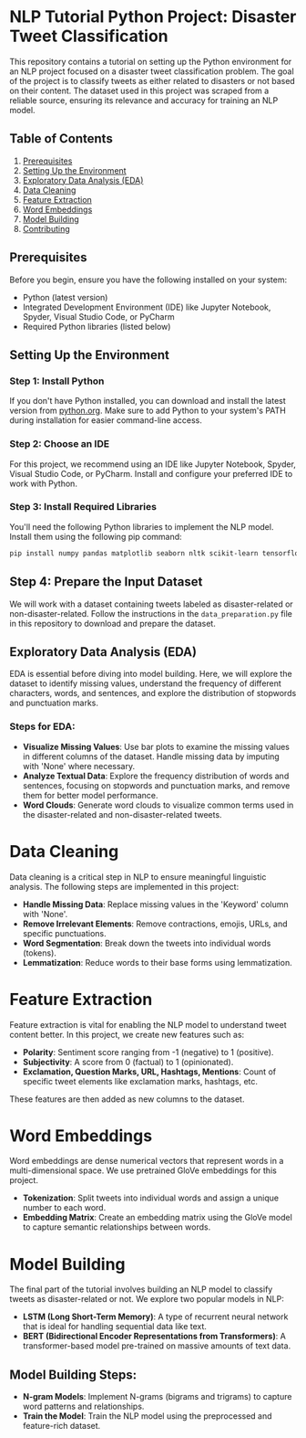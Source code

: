 # NLP Tutorial Python Project: Disaster Tweet Classification
This repository contains a tutorial on setting up the Python environment for an NLP project focused on a disaster tweet classification problem. The goal of the project is to classify tweets as either related to disasters or not based on their content. The dataset used in this project was scraped from a reliable source, ensuring its relevance and accuracy for training an NLP model.

## Table of Contents
1. [Prerequisites](#prerequisites)
2. [Setting Up the Environment](#setting-up-the-environment)
3. [Exploratory Data Analysis (EDA)](#exploratory-data-analysis-eda)
4. [Data Cleaning](#data-cleaning)
5. [Feature Extraction](#feature-extraction)
6. [Word Embeddings](#word-embeddings)
7. [Model Building](#model-building)
8. [Contributing](#contributing)

## Prerequisites
Before you begin, ensure you have the following installed on your system:

- Python (latest version)
- Integrated Development Environment (IDE) like Jupyter Notebook, Spyder, Visual Studio Code, or PyCharm
- Required Python libraries (listed below)

## Setting Up the Environment

### Step 1: Install Python
If you don't have Python installed, you can download and install the latest version from [python.org](https://www.python.org/). Make sure to add Python to your system's PATH during installation for easier command-line access.

### Step 2: Choose an IDE
For this project, we recommend using an IDE like Jupyter Notebook, Spyder, Visual Studio Code, or PyCharm. Install and configure your preferred IDE to work with Python.

### Step 3: Install Required Libraries
You'll need the following Python libraries to implement the NLP model. Install them using the following pip command:

```bash
pip install numpy pandas matplotlib seaborn nltk scikit-learn tensorflow keras
```

## Step 4: Prepare the Input Dataset
We will work with a dataset containing tweets labeled as disaster-related or non-disaster-related. Follow the instructions in the `data_preparation.py` file in this repository to download and prepare the dataset.

## Exploratory Data Analysis (EDA)
EDA is essential before diving into model building. Here, we will explore the dataset to identify missing values, understand the frequency of different characters, words, and sentences, and explore the distribution of stopwords and punctuation marks.

### Steps for EDA:
- **Visualize Missing Values**: Use bar plots to examine the missing values in different columns of the dataset. Handle missing data by imputing with 'None' where necessary.
- **Analyze Textual Data**: Explore the frequency distribution of words and sentences, focusing on stopwords and punctuation marks, and remove them for better model performance.
- **Word Clouds**: Generate word clouds to visualize common terms used in the disaster-related and non-disaster-related tweets.

# Data Cleaning
Data cleaning is a critical step in NLP to ensure meaningful linguistic analysis. The following steps are implemented in this project:

- **Handle Missing Data**: Replace missing values in the 'Keyword' column with 'None'.
- **Remove Irrelevant Elements**: Remove contractions, emojis, URLs, and specific punctuations.
- **Word Segmentation**: Break down the tweets into individual words (tokens).
- **Lemmatization**: Reduce words to their base forms using lemmatization.

# Feature Extraction
Feature extraction is vital for enabling the NLP model to understand tweet content better. In this project, we create new features such as:

- **Polarity**: Sentiment score ranging from -1 (negative) to 1 (positive).
- **Subjectivity**: A score from 0 (factual) to 1 (opinionated).
- **Exclamation, Question Marks, URL, Hashtags, Mentions**: Count of specific tweet elements like exclamation marks, hashtags, etc.

These features are then added as new columns to the dataset.

# Word Embeddings
Word embeddings are dense numerical vectors that represent words in a multi-dimensional space. We use pretrained GloVe embeddings for this project.

- **Tokenization**: Split tweets into individual words and assign a unique number to each word.
- **Embedding Matrix**: Create an embedding matrix using the GloVe model to capture semantic relationships between words.

# Model Building
The final part of the tutorial involves building an NLP model to classify tweets as disaster-related or not. We explore two popular models in NLP:

- **LSTM (Long Short-Term Memory)**: A type of recurrent neural network that is ideal for handling sequential data like text.
- **BERT (Bidirectional Encoder Representations from Transformers)**: A transformer-based model pre-trained on massive amounts of text data.

## Model Building Steps:
- **N-gram Models**: Implement N-grams (bigrams and trigrams) to capture word patterns and relationships.
- **Train the Model**: Train the NLP model using the preprocessed and feature-rich dataset.
